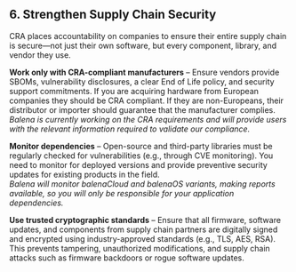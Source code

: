 ## 6\. Strengthen Supply Chain Security

CRA places accountability on companies to ensure their entire supply chain is secure—not just their own software, but every component, library, and vendor they use.

**Work only with CRA-compliant manufacturers** – Ensure vendors provide SBOMs, vulnerability disclosures, a clear End of Life policy, and security support commitments. If you are acquiring hardware from European companies they should be CRA compliant. If they are non-Europeans, their distributor or importer should guarantee that the manufacturer complies.  
*Balena is currently working on the CRA requirements and will provide users with the relevant information required to validate our compliance.*

**Monitor dependencies** – Open-source and third-party libraries must be regularly checked for vulnerabilities (e.g., through CVE monitoring). You need to monitor for deployed versions and provide preventive security updates for existing products in the field.  
*Balena will monitor balenaCloud and balenaOS variants, making reports available, so you will only be responsible for your application dependencies.*

**Use trusted cryptographic standards** – Ensure that all firmware, software updates, and components from supply chain partners are digitally signed and encrypted using industry-approved standards (e.g., TLS, AES, RSA). This prevents tampering, unauthorized modifications, and supply chain attacks such as firmware backdoors or rogue software updates.
